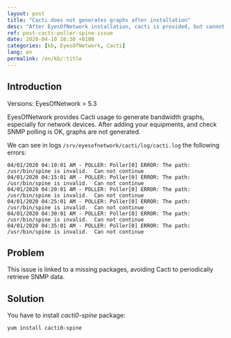 ```yaml
---
layout: post
title: "Cacti does not generates graphs after installation"
desc: "After EyesOfNetwork installation, cacti is provided, but cannot graph correctly"
ref: post-cacti-poller-spine-issue
date: 2020-04-10 16:30 +0100
categories: [kb, EyesOfNetwork, Cacti]
lang: en
permalink: /en/kb/:title
---
```


## Introduction

Versions: EyesOfNetwork > 5.3

EyesOfNetwork provides Cacti usage to generate bandwidth graphs, especially for network devices.
After adding your equipments, and check SNMP polling is OK, graphs are not generated.

We can see in logs `/srv/eyesofnetwork/cacti/log/cacti.log` the following errors:

```
04/01/2020 04:10:01 AM - POLLER: Poller[0] ERROR: The path: /usr/bin/spine is invalid.  Can not continue
04/01/2020 04:15:01 AM - POLLER: Poller[0] ERROR: The path: /usr/bin/spine is invalid.  Can not continue
04/01/2020 04:20:01 AM - POLLER: Poller[0] ERROR: The path: /usr/bin/spine is invalid.  Can not continue
04/01/2020 04:25:01 AM - POLLER: Poller[0] ERROR: The path: /usr/bin/spine is invalid.  Can not continue
04/01/2020 04:30:01 AM - POLLER: Poller[0] ERROR: The path: /usr/bin/spine is invalid.  Can not continue
04/01/2020 04:35:01 AM - POLLER: Poller[0] ERROR: The path: /usr/bin/spine is invalid.  Can not continue
```

## Problem

This issue is linked to a missing packages, avoiding Cacti to periodically retrieve SNMP data.


## Solution

You have to install *cacti0-spine* package:

```bash
yum install cacti0-spine
```